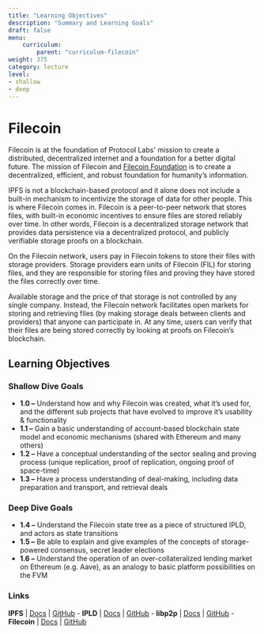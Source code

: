 ```yaml
---
title: "Learning Objectives"
description: "Summary and Learning Goals"
draft: false
menu:
    curriculum:
        parent: "curriculum-filecoin"
weight: 375
category: lecture
level:
- shallow
- deep
---
```


# Filecoin

Filecoin is at the foundation of Protocol Labs' mission to create a distributed, decentralized internet and a foundation for a better digital future. The mission of Filecoin and [Filecoin Foundation](https://fil.org/) is to create a decentralized, efficient, and robust foundation for humanity’s information.

IPFS is not a blockchain-based protocol and it alone does not include a built-in mechanism to incentivize the storage of data for other people. This is where Filecoin comes in. Filecoin is a peer-to-peer network that stores files, with built-in economic incentives to ensure files are stored reliably over time. In other words, Filecoin is a decentralized storage network that provides data persistence via a decentralized protocol, and publicly verifiable storage proofs on a blockchain.

On the Filecoin network, users pay in Filecoin tokens to store their files with storage providers. Storage providers earn units of Filecoin (FIL) for storing files, and they are responsible for storing files and proving they have stored the files correctly over time.

Available storage and the price of that storage is not controlled by any single company. Instead, the Filecoin network facilitates open markets for storing and retrieving files (by making storage deals between clients and providers) that anyone can participate in. At any time, users can verify that their files are being stored correctly by looking at proofs on Filecoin’s blockchain.



## Learning Objectives

### Shallow Dive Goals
* **1.0 –** Understand how and why Filecoin was created, what it’s used for, and the different sub projects that have evolved to improve it’s usability & functionality
* **1.1 –**  Gain a basic understanding of account-based blockchain state model and economic mechanisms (shared with Ethereum and many others)
* **1.2 –** Have a conceptual understanding of the sector sealing and proving process (unique replication, proof of replication, ongoing proof of space-time)
* **1.3 –** Have a process understanding of deal-making, including data preparation and transport, and retrieval deals

### Deep Dive Goals
* **1.4 –** Understand the Filecoin state tree as a piece of structured IPLD, and actors as state transitions
* **1.5 –** Be able to explain and give examples of the concepts of storage-powered consensus, secret leader elections
* **1.6 –** Understand the operation of an over-collateralized lending market on Ethereum (e.g. Aave), as an analogy to basic platform possibilities on the FVM


### Links

**IPFS** | [Docs](https://docs.ipfs.io) | [GitHub](https://github.com/ipfs) - **IPLD** | [Docs](https://ipld.io/docs/) | [GitHub](https://github.com/ipld) - **libp2p** | [Docs](https://docs.libp2p.io) | [GitHub](https://github.com/libp2p) - **Filecoin** | [Docs](https://docs.filecoin.io) | [GitHub](https://github.com/filecoin-project)
